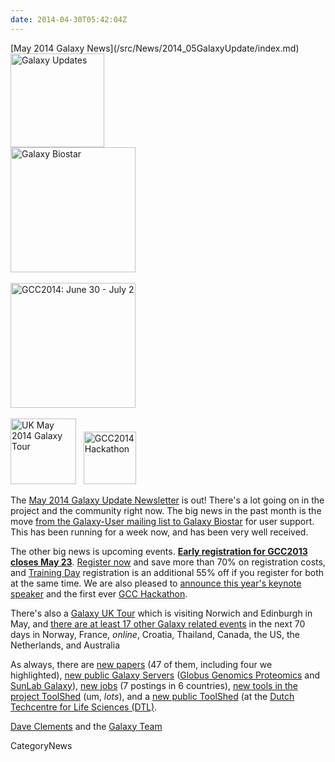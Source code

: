 ```yaml
---
date: 2014-04-30T05:42:04Z
---
```

<div class='newsItemHeader'>[May 2014 Galaxy News](/src/News/2014_05GalaxyUpdate/index.md)</div>

<div class='left'>
<a href='/GalaxyUpdates/2014_05'><img src='/Images/Logos/GalaxyUpdate200.png' alt='Galaxy Updates' width=150 /></a></div>
<div class='right'>
<a href='/GalaxyUpdates/2014_05#galaxy-biostar'><img src='/Images/Logos/GalaxyBiostar.png' alt='Galaxy Biostar' width="200" /></a><br /><br />
<a href='/GalaxyUpdates/2014_05#early-registration-closes-may-23'><img src='/Images/Logos/GCC2014LogoWide200.png' alt='GCC2014: June 30 - July 2' width="200" /></a><br /><br />
<a href='/GalaxyUpdates/2014_05#uk-may-2014-galaxy-tour'><img src='/Images/Logos/UKMay2014Tour.png' alt='UK May 2014 Galaxy Tour' width="105px" /></a> &nbsp;
<a href='/GalaxyUpdates/2014_05#galaxy-hackathon-at-gcc2014'><img src='/Images/Logos/GCC2014HackLogoSquare.png' alt='GCC2014 Hackathon' width="84" /></a> 
</div>

The [May 2014 Galaxy Update Newsletter](/src/GalaxyUpdates/2014_05/index.md) is out!  There's a lot going on in the project and the community right now.  The big news in the past month is the move [from the Galaxy-User mailing list to Galaxy Biostar](/src/GalaxyUpdates/2014_05/index.md#galaxy-biostar) for user support.  This has been running for a week now, and has been very well received.  

The other big news is upcoming events.  **[Early registration for GCC2013 closes May 23](/src/GalaxyUpdates/2014_05/index.md#gcc2014-june-30---july-2-baltimore)**.  [Register now](/src/Events/GCC2014/Register/index.md) and save more than 70% on registration costs, and [Training Day](/src/Events/GCC2014/TrainingDay/index.md) registration is an additional 55% off if you register for both at the same time.  We are also pleased to [announce this year's keynote speaker](/GalaxyUpdates/2014_05#keynote-speaker-steven-salzberg) and the first ever [GCC Hackathon](/src/GalaxyUpdates/2014_05/index.md#galaxy-hackathon-at-gcc2014).  

There's also a [Galaxy UK Tour](/src/GalaxyUpdates/2014_05/index.md#uk-may-2014-galaxy-tour) which is visiting Norwich and Edinburgh in May, and [there are at least 17 other Galaxy related events](/src/GalaxyUpdates/2014_05/index.md#other-events) in the next 70 days in Norway, France, *online*, Croatia, Thailand, Canada, the US, the Netherlands, and Australia

As always, there are [new papers](/src/GalaxyUpdates/2014_05/index.md#new-papers) (47 of them, including four we highlighted), [new public Galaxy Servers](/src/GalaxyUpdates/2014_05/index.md#new-public-servers) ([Globus Genomics Proteomics](/src/GalaxyUpdates/2014_05/index.md#globus-genomics-proteomics) and [SunLab Galaxy](/GalaxyUpdates/2014_05#sunlab)), [new jobs](/GalaxyUpdates/2014_05#whos-hiring) (7 postings in 6 countries), [new tools in the project ToolShed](/GalaxyUpdates/2014_05#galaxy_project_toolshed_new_repositories) (um, *lots*), and a [new public ToolShed](/GalaxyUpdates/2014_05#new-public-tool-sheds) (at the [Dutch Techcentre for Life Sciences (DTL)](http://www.dtls.nl/dtl/).

[Dave Clements](/src/DaveClements/index.md) and the [Galaxy Team](/src/GalaxyTeam/index.md)


CategoryNews

